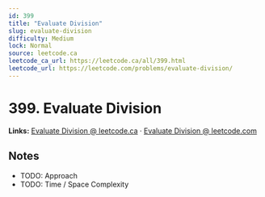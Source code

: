 ```yaml
--- 
id: 399
title: "Evaluate Division"
slug: evaluate-division
difficulty: Medium
lock: Normal
source: leetcode.ca
leetcode_ca_url: https://leetcode.ca/all/399.html
leetcode_url: https://leetcode.com/problems/evaluate-division/
---
```


# 399. Evaluate Division

**Links:** [Evaluate Division @ leetcode.ca](https://leetcode.ca/all/399.html) · [Evaluate Division @ leetcode.com](https://leetcode.com/problems/evaluate-division/)

## Notes
- TODO: Approach
- TODO: Time / Space Complexity
